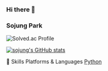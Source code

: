 ### Hi there 👋

<!--
**sojung13/sojung13** is a ✨ _special_ ✨ repository because its `README.md` (this file) appears on your GitHub profile.

Here are some ideas to get you started:

- 🔭 I’m currently working on ...
- 🌱 I’m currently learning ...
- 👯 I’m looking to collaborate on ...
- 🤔 I’m looking for help with ...
- 💬 Ask me about ...
- 📫 How to reach me: ...
- 😄 Pronouns: ...
- ⚡ Fun fact: ...
-->

### Sojung Park
![Solved.ac Profile](http://mazassumnida.wtf/api/v2/generate_badge?boj=psj0913)



[![sojung's GitHub stats](https://github-readme-stats.vercel.app/api?username=sojung13&show_icons=true&theme=tokyonight)](https://github.com/anuraghazra/github-readme-stats)

🎇 Skills
Platforms & Languages
[Python](https://img.shields.ip/badge/Python-3776AB.svg?&style=for-the-badge&logo=Python&logoColor=white)
